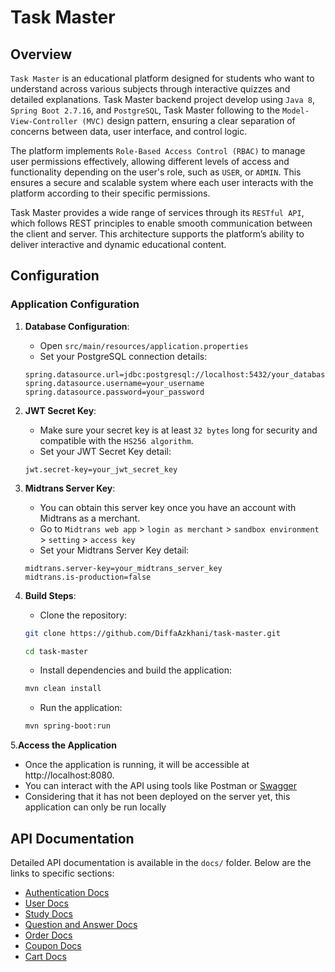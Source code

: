 # Task Master

## Overview

`Task Master` is an educational platform designed for students who want to understand across various subjects through interactive quizzes and detailed explanations. Task Master backend project develop using `Java 8`, `Spring Boot 2.7.16`, and `PostgreSQL`, Task Master following to the `Model-View-Controller (MVC)` design pattern, ensuring a clear separation of concerns between data, user interface, and control logic.

The platform implements `Role-Based Access Control (RBAC)` to manage user permissions effectively, allowing different levels of access and functionality depending on the user's role, such as `USER`, or `ADMIN`. This ensures a secure and scalable system where each user interacts with the platform according to their specific permissions.

Task Master provides a wide range of services through its `RESTful API`, which follows REST principles to enable smooth communication between the client and server. This architecture supports the platform’s ability to deliver interactive and dynamic educational content.

## Configuration

### Application Configuration

1. **Database Configuration**:
    - Open `src/main/resources/application.properties`
    - Set your PostgreSQL connection details:
   ```properties
   spring.datasource.url=jdbc:postgresql://localhost:5432/your_database_name
   spring.datasource.username=your_username
   spring.datasource.password=your_password

2. **JWT Secret Key**:
   - Make sure your secret key is at least `32 bytes` long for security and compatible with the `HS256 algorithm`.
   - Set your JWT Secret Key detail:
   ```properties
   jwt.secret-key=your_jwt_secret_key

3. **Midtrans Server Key**:
   - You can obtain this server key once you have an account with Midtrans as a merchant.
   - Go to `Midtrans web app` > `login as merchant` > `sandbox environment` > `setting` > `access key`
   - Set your Midtrans Server Key detail:
   ```properties
   midtrans.server-key=your_midtrans_server_key
   midtrans.is-production=false

4. **Build Steps**:
    - Clone the repository:

    ```bash
    git clone https://github.com/DiffaAzkhani/task-master.git
    
   cd task-master
    ```

    - Install dependencies and build the application:

    ```bash
    mvn clean install
    ```

    - Run the application:

    ```bash
    mvn spring-boot:run
    ```
5.**Access the Application**
   - Once the application is running, it will be accessible at http://localhost:8080. 
   - You can interact with the API using tools like Postman or [Swagger](http://localhost:8080/swagger-ui/index.html#/)
   - Considering that it has not been deployed on the server yet, this application can only be run locally

## API Documentation
Detailed API documentation is available in the `docs/` folder. Below are the links to specific sections:
- [Authentication Docs](docs/authentication.md)
- [User Docs](docs/user.md)
- [Study Docs](docs/study.md)
- [Question and Answer Docs](docs/question-answer.md)
- [Order Docs](docs/order.md)
- [Coupon Docs](docs/coupon.md)
- [Cart Docs](docs/cart.md)
